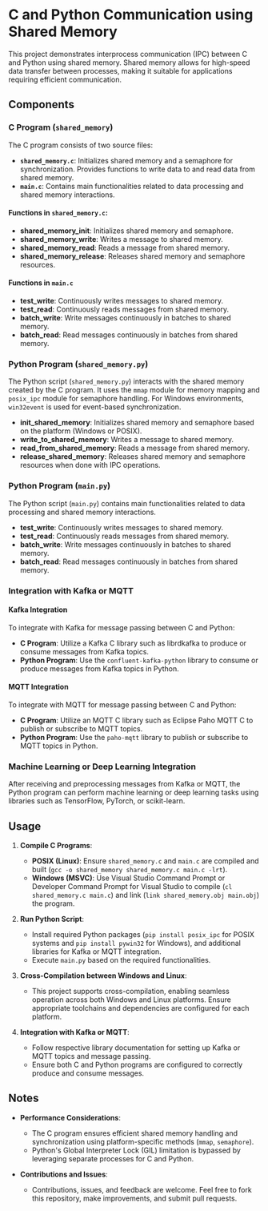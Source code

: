 # C and Python Communication using Shared Memory

This project demonstrates interprocess communication (IPC) between C and Python using shared memory. Shared memory allows for high-speed data transfer between processes, making it suitable for applications requiring efficient communication.

## Components

### C Program (`shared_memory`)

The C program consists of two source files:

- **`shared_memory.c`**: Initializes shared memory and a semaphore for synchronization. Provides functions to write data to and read data from shared memory.
- **`main.c`**: Contains main functionalities related to data processing and shared memory interactions.

#### Functions in `shared_memory.c`:

- **shared_memory_init**: Initializes shared memory and semaphore.
- **shared_memory_write**: Writes a message to shared memory.
- **shared_memory_read**: Reads a message from shared memory.
- **shared_memory_release**: Releases shared memory and semaphore resources.

#### Functions in `main.c`

- **test_write**: Continuously writes messages to shared memory.
- **test_read**: Continuously reads messages from shared memory.
- **batch_write**: Write messages continuously in batches to shared memory.
- **batch_read**: Read messages continuously in batches from shared memory.

### Python Program (`shared_memory.py`)

The Python script (`shared_memory.py`) interacts with the shared memory created by the C program. It uses the `mmap` module for memory mapping and `posix_ipc` module for semaphore handling. For Windows environments, `win32event` is used for event-based synchronization.

- **init_shared_memory**: Initializes shared memory and semaphore based on the platform (Windows or POSIX).
- **write_to_shared_memory**: Writes a message to shared memory.
- **read_from_shared_memory**: Reads a message from shared memory.
- **release_shared_memory**: Releases shared memory and semaphore resources when done with IPC operations.

### Python Program (`main.py`)

The Python script (`main.py`) contains main functionalities related to data processing and shared memory interactions.

- **test_write**: Continuously writes messages to shared memory.
- **test_read**: Continuously reads messages from shared memory.
- **batch_write**: Write messages continuously in batches to shared memory.
- **batch_read**: Read messages continuously in batches from shared memory.

### Integration with Kafka or MQTT

#### Kafka Integration

To integrate with Kafka for message passing between C and Python:

- **C Program**: Utilize a Kafka C library such as librdkafka to produce or consume messages from Kafka topics.
- **Python Program**: Use the `confluent-kafka-python` library to consume or produce messages from Kafka topics in Python.

#### MQTT Integration

To integrate with MQTT for message passing between C and Python:

- **C Program**: Utilize an MQTT C library such as Eclipse Paho MQTT C to publish or subscribe to MQTT topics.
- **Python Program**: Use the `paho-mqtt` library to publish or subscribe to MQTT topics in Python.

### Machine Learning or Deep Learning Integration

After receiving and preprocessing messages from Kafka or MQTT, the Python program can perform machine learning or deep learning tasks using libraries such as TensorFlow, PyTorch, or scikit-learn.

## Usage

1. **Compile C Programs**:
   - **POSIX (Linux)**: Ensure `shared_memory.c` and `main.c` are compiled and built (`gcc -o shared_memory shared_memory.c main.c -lrt`).
   - **Windows (MSVC)**: Use Visual Studio Command Prompt or Developer Command Prompt for Visual Studio to compile (`cl shared_memory.c main.c`) and link (`link shared_memory.obj main.obj`) the program.

2. **Run Python Script**:
   - Install required Python packages (`pip install posix_ipc` for POSIX systems and `pip install pywin32` for Windows), and additional libraries for Kafka or MQTT integration.
   - Execute `main.py` based on the required functionalities.

3. **Cross-Compilation between Windows and Linux**:
   - This project supports cross-compilation, enabling seamless operation across both Windows and Linux platforms. Ensure appropriate toolchains and dependencies are configured for each platform.

4. **Integration with Kafka or MQTT**:
   - Follow respective library documentation for setting up Kafka or MQTT topics and message passing.
   - Ensure both C and Python programs are configured to correctly produce and consume messages.

## Notes

- **Performance Considerations**: 
  - The C program ensures efficient shared memory handling and synchronization using platform-specific methods (`mmap`, `semaphore`).
  - Python's Global Interpreter Lock (GIL) limitation is bypassed by leveraging separate processes for C and Python.

- **Contributions and Issues**:
  - Contributions, issues, and feedback are welcome. Feel free to fork this repository, make improvements, and submit pull requests.
